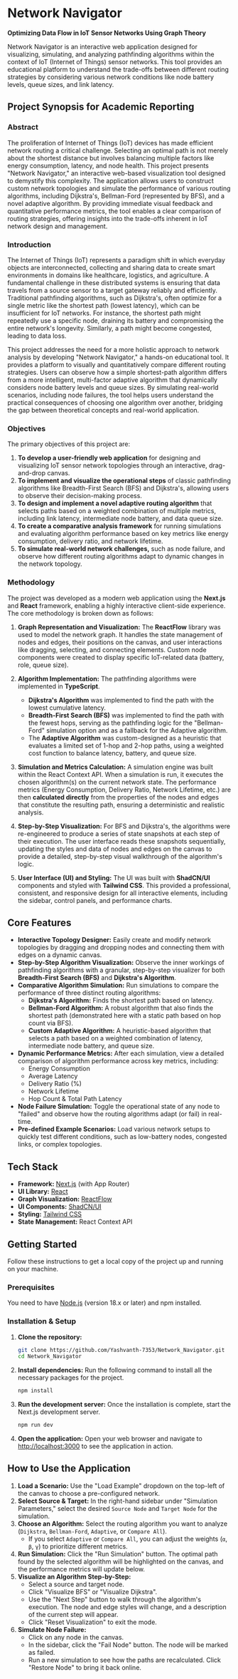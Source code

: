 # Network Navigator

**Optimizing Data Flow in IoT Sensor Networks Using Graph Theory**

Network Navigator is an interactive web application designed for visualizing, simulating, and analyzing pathfinding algorithms within the context of IoT (Internet of Things) sensor networks. This tool provides an educational platform to understand the trade-offs between different routing strategies by considering various network conditions like node battery levels, queue sizes, and link latency.

## Project Synopsis for Academic Reporting

### Abstract
The proliferation of Internet of Things (IoT) devices has made efficient network routing a critical challenge. Selecting an optimal path is not merely about the shortest distance but involves balancing multiple factors like energy consumption, latency, and node health. This project presents "Network Navigator," an interactive web-based visualization tool designed to demystify this complexity. The application allows users to construct custom network topologies and simulate the performance of various routing algorithms, including Dijkstra's, Bellman-Ford (represented by BFS), and a novel adaptive algorithm. By providing immediate visual feedback and quantitative performance metrics, the tool enables a clear comparison of routing strategies, offering insights into the trade-offs inherent in IoT network design and management.

### Introduction
The Internet of Things (IoT) represents a paradigm shift in which everyday objects are interconnected, collecting and sharing data to create smart environments in domains like healthcare, logistics, and agriculture. A fundamental challenge in these distributed systems is ensuring that data travels from a source sensor to a target gateway reliably and efficiently. Traditional pathfinding algorithms, such as Dijkstra's, often optimize for a single metric like the shortest path (lowest latency), which can be insufficient for IoT networks. For instance, the shortest path might repeatedly use a specific node, draining its battery and compromising the entire network's longevity. Similarly, a path might become congested, leading to data loss.

This project addresses the need for a more holistic approach to network analysis by developing "Network Navigator," a hands-on educational tool. It provides a platform to visually and quantitatively compare different routing strategies. Users can observe how a simple shortest-path algorithm differs from a more intelligent, multi-factor adaptive algorithm that dynamically considers node battery levels and queue sizes. By simulating real-world scenarios, including node failures, the tool helps users understand the practical consequences of choosing one algorithm over another, bridging the gap between theoretical concepts and real-world application.

### Objectives
The primary objectives of this project are:
1.  **To develop a user-friendly web application** for designing and visualizing IoT sensor network topologies through an interactive, drag-and-drop canvas.
2.  **To implement and visualize the operational steps** of classic pathfinding algorithms like Breadth-First Search (BFS) and Dijkstra's, allowing users to observe their decision-making process.
3.  **To design and implement a novel adaptive routing algorithm** that selects paths based on a weighted combination of multiple metrics, including link latency, intermediate node battery, and data queue size.
4.  **To create a comparative analysis framework** for running simulations and evaluating algorithm performance based on key metrics like energy consumption, delivery ratio, and network lifetime.
5.  **To simulate real-world network challenges,** such as node failure, and observe how different routing algorithms adapt to dynamic changes in the network topology.

### Methodology
The project was developed as a modern web application using the **Next.js** and **React** framework, enabling a highly interactive client-side experience. The core methodology is broken down as follows:

1.  **Graph Representation and Visualization:** The **ReactFlow** library was used to model the network graph. It handles the state management of nodes and edges, their positions on the canvas, and user interactions like dragging, selecting, and connecting elements. Custom node components were created to display specific IoT-related data (battery, role, queue size).

2.  **Algorithm Implementation:** The pathfinding algorithms were implemented in **TypeScript**.
    *   **Dijkstra's Algorithm** was implemented to find the path with the lowest cumulative latency.
    *   **Breadth-First Search (BFS)** was implemented to find the path with the fewest hops, serving as the pathfinding logic for the "Bellman-Ford" simulation option and as a fallback for the Adaptive algorithm.
    *   The **Adaptive Algorithm** was custom-designed as a heuristic that evaluates a limited set of 1-hop and 2-hop paths, using a weighted cost function to balance latency, battery, and queue size.

3.  **Simulation and Metrics Calculation:** A simulation engine was built within the React Context API. When a simulation is run, it executes the chosen algorithm(s) on the current network state. The performance metrics (Energy Consumption, Delivery Ratio, Network Lifetime, etc.) are then **calculated directly** from the properties of the nodes and edges that constitute the resulting path, ensuring a deterministic and realistic analysis.

4.  **Step-by-Step Visualization:** For BFS and Dijkstra's, the algorithms were re-engineered to produce a series of state snapshots at each step of their execution. The user interface reads these snapshots sequentially, updating the styles and data of nodes and edges on the canvas to provide a detailed, step-by-step visual walkthrough of the algorithm's logic.

5.  **User Interface (UI) and Styling:** The UI was built with **ShadCN/UI** components and styled with **Tailwind CSS**. This provided a professional, consistent, and responsive design for all interactive elements, including the sidebar, control panels, and performance charts.

## Core Features

-   **Interactive Topology Designer:** Easily create and modify network topologies by dragging and dropping nodes and connecting them with edges on a dynamic canvas.
-   **Step-by-Step Algorithm Visualization:** Observe the inner workings of pathfinding algorithms with a granular, step-by-step visualizer for both **Breadth-First Search (BFS)** and **Dijkstra's Algorithm**.
-   **Comparative Algorithm Simulation:** Run simulations to compare the performance of three distinct routing algorithms:
    -   **Dijkstra's Algorithm:** Finds the shortest path based on latency.
    -   **Bellman-Ford Algorithm:** A robust algorithm that also finds the shortest path (demonstrated here with a static path based on hop count via BFS).
    -   **Custom Adaptive Algorithm:** A heuristic-based algorithm that selects a path based on a weighted combination of latency, intermediate node battery, and queue size.
-   **Dynamic Performance Metrics:** After each simulation, view a detailed comparison of algorithm performance across key metrics, including:
    -   Energy Consumption
    -   Average Latency
    -   Delivery Ratio (%)
    -   Network Lifetime
    -   Hop Count & Total Path Latency
-   **Node Failure Simulation:** Toggle the operational state of any node to "failed" and observe how the routing algorithms adapt (or fail) in real-time.
-   **Pre-defined Example Scenarios:** Load various network setups to quickly test different conditions, such as low-battery nodes, congested links, or complex topologies.

## Tech Stack

-   **Framework:** [Next.js](https://nextjs.org/) (with App Router)
-   **UI Library:** [React](https://react.dev/)
-   **Graph Visualization:** [ReactFlow](https://reactflow.dev/)
-   **UI Components:** [ShadCN/UI](https://ui.shadcn.com/)
-   **Styling:** [Tailwind CSS](https://tailwindcss.com/)
-   **State Management:** React Context API

## Getting Started

Follow these instructions to get a local copy of the project up and running on your machine.

### Prerequisites

You need to have [Node.js](https://nodejs.org/en) (version 18.x or later) and npm installed.

### Installation & Setup

1.  **Clone the repository:**
    ```bash
    git clone https://github.com/Yashvanth-7353/Network_Navigator.git
    cd Network_Navigator
    ```

2.  **Install dependencies:**
    Run the following command to install all the necessary packages for the project.
    ```bash
    npm install
    ```

3.  **Run the development server:**
    Once the installation is complete, start the Next.js development server.
    ```bash
    npm run dev
    ```

4.  **Open the application:**
    Open your web browser and navigate to [http://localhost:3000](http://localhost:3000) to see the application in action.

## How to Use the Application

1.  **Load a Scenario:** Use the "Load Example" dropdown on the top-left of the canvas to choose a pre-configured network.
2.  **Select Source & Target:** In the right-hand sidebar under "Simulation Parameters," select the desired `Source Node` and `Target Node` for the simulation.
3.  **Choose an Algorithm:** Select the routing algorithm you want to analyze (`Dijkstra`, `Bellman-Ford`, `Adaptive`, or `Compare All`).
    -   If you select `Adaptive` or `Compare All`, you can adjust the weights (`α`, `β`, `γ`) to prioritize different metrics.
4.  **Run Simulation:** Click the "Run Simulation" button. The optimal path found by the selected algorithm will be highlighted on the canvas, and the performance metrics will update below.
5.  **Visualize an Algorithm Step-by-Step:**
    -   Select a source and target node.
    -   Click "Visualize BFS" or "Visualize Dijkstra".
    -   Use the "Next Step" button to walk through the algorithm's execution. The node and edge styles will change, and a description of the current step will appear.
    -   Click "Reset Visualization" to exit the mode.
6.  **Simulate Node Failure:**
    -   Click on any node in the canvas.
    -   In the sidebar, click the "Fail Node" button. The node will be marked as failed.
    -   Run a new simulation to see how the paths are recalculated. Click "Restore Node" to bring it back online.

